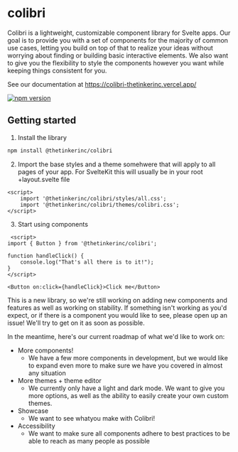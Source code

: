 # colibri

Colibri is a lightweight, customizable component library for Svelte apps. Our goal is to provide you with a set of components for the majority of common use cases, letting you build on top of that to realize your ideas without worrying about finding or building basic interactive elements. We also want to give you the flexibility to style the components however you want while keeping things consistent for you.

See our documentation at https://colibri-thetinkerinc.vercel.app/

[![npm version](https://badge.fury.io/js/@thetinkerinc%2Fcolibri.svg)](https://badge.fury.io/js/@thetinkerinc%2Fcolibri)

## Getting started

1.  Install the library

```bash
npm install @thetinkerinc/colibri
```

2.  Import the base styles and a theme somehwere that will apply to all pages of your app.
    For SvelteKit this will usually be in your root +layout.svelte file

```svelte
<script>
    import '@thetinkerinc/colibri/styles/all.css';
    import '@thetinkerinc/colibri/themes/colibri.css';
</script>
```

3. Start using components

```svelte
 <script>
import { Button } from '@thetinkerinc/colibri';

function handleClick() {
    console.log("That's all there is to it!");
}
</script>

<Button on:click={handleClick}>Click me</Button>
```

This is a new library, so we're still working on adding new components and features as well as working on stability. If something isn't working as you'd expect, or if there is a component you would like to see, please open up an issue! We'll try to get on it as soon as possible.

In the meantime, here's our current roadmap of what we'd like to work on:

- More components!
  - We have a few more components in development, but we would like to expand even more to make sure we have you covered in almost any situation
- More themes + theme editor
  - We currently only have a light and dark mode. We want to give you more options, as well as the ability to easily create your own custom themes.
- Showcase
  - We want to see whatyou make with Colibri!
- Accessibility
  - We want to make sure all components adhere to best practices to be able to reach as many people as possible
